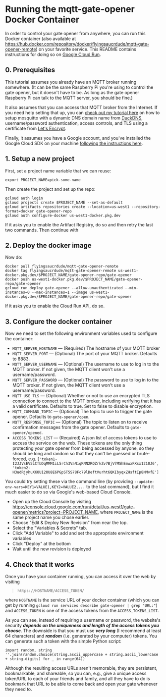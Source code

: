 # Running the mqtt-gate-opener Docker Container

In order to control your gate opener from anywhere, you can run this Docker container (also available at https://hub.docker.com/repository/docker/flyingsaucrdude/mqtt-gate-opener-remote) on your favorite service. This README contains instructions for doing so on [Google Cloud Run](https://cloud.google.com/run/).

## 0. Prerequisites

This tutorial assumes you already have an MQTT broker running somewhere. (It can be the same Raspberry Pi you're using to control the gate opener, but it doesn't have to be. As long as the gate opener Raspberry Pi can talk to the MQTT server, you should be fine.) 

It also assumes that you can access that MQTT broker from the Internet. If you need help setting that up, you can [check out my tutorial here](https://www.hackster.io/jeremy-gillula/mqtt-encryption-acls-and-client-authentication-cfa61d) on how to setup mosquitto with a dynamic DNS domain name from [DuckDNS](https://www.duckdns.org), username/password authentication, access controls, and TLS using a certificate from [Let's Encrypt](https://letsencrypt.org).

Finally, it assumes you have a Google account, and you've installed the Google Cloud SDK on your machine [following the instructions here](https://cloud.google.com/sdk/docs/install#deb).

## 1. Setup a new project

First, set a project name variable that we can reuse:
```
export PROJECT_NAME=pick-some-name
```

Then create the project and set up the repo:

```
gcloud auth login
gcloud projects create $PROJECT_NAME --set-as-default
gcloud artifacts repositories create --location=us-west1 --repository-format=docker gate-opener-repo
gcloud auth configure-docker us-west1-docker.pkg.dev
```

If it asks you to enable the Artifact Registry, do so and then retry the last two commands. Then continue with

## 2. Deploy the docker image

Now do:

```
docker pull flyingsaucrdude/mqtt-gate-opener-remote 
docker tag flyingsaucrdude/mqtt-gate-opener-remote us-west1-docker.pkg.dev/$PROJECT_NAME/gate-opener-repo/gate-opener
docker push us-west1-docker.pkg.dev/$PROJECT_NAME/gate-opener-repo/gate-opener
gcloud run deploy gate-opener --allow-unauthenticated --min-instances=0 --max-instances=1 --image us-west1-docker.pkg.dev/$PROJECT_NAME/gate-opener-repo/gate-opener
```

If it asks you to enable the Cloud Run API, do so.

## 3. Configure the docker container

Now we need to set the following environment variables used to configure the container:
* `MQTT_SERVER_HOSTNAME` — (Required) The hostname of your MQTT broker
* `MQTT_SERVER_PORT` — (Optional) The port of your MQTT broker. Defaults to 8883.
* `MQTT_SERVER_USERNAME` — (Optional) The username to use to log in to the MQTT broker. If not given, the MQTT client won't use a username/password.
* `MQTT_SERVER_PASSWORD` — (Optional) The password to use to log in to the MQTT broker. If not given, the MQTT client won't use a username/password.
* `MQTT_USE_TLS` — (Optional) Whether or not to use an encrypted TLS connection to connect to the MQTT broker, including verifying that it has a valid certificate. Defaults to true. Set to false to disable encryption.
* `MQTT_COMMAND_TOPIC` — (Optional) The topic to use to trigger the gate opener. Defaults to `gate-opener/open`.
* `MQTT_RESPONSE_TOPIC` — (Optional) The topic to listen on to receive confirmation messages from the gate opener. Defaults to `gate-opener/opened`.
* `ACCESS_TOKENS_LIST` — (Required) A json list of access tokens to use to access the service on the web. These tokens are the only thing protecting your gate opener from being accessed by anyone, so they should be long and random so that they can't be guessed or brute-forced, e.g. `['token1-I2JJVsEV5LCfbDqMMM1iL5rCh3VaNiqKNN2RQZrkZv7BjV7MShEmwxFXsx1210J6', 'token2-H3udRjyhuXKOUi2OU8E6PGpST5S78Fc79lDeftVurht6QKIbyqxZHsftIp8NMvfE']`

You could try setting these via the command line (by providing `--update-env-vars=KEY1=VALUE1,KEY2=VALUE2,...` to the last command), but I find it much easier to do so via Google's web-based Cloud Console.

* Open up the Cloud Console by visiting https://console.cloud.google.com/run/detail/us-west1/gate-opener/metrics?project=PROJECT_NAME, where `PROJECT_NAME` is the same project name you chose earlier.
* Choose "Edit & Deploy New Revision" from near the top.
* Select the "Variables & Secrets" tab.
* Click "Add Variable" to add and set the appropriate environment variables
* Click "Deploy" at the bottom
* Wait until the new revision is deployed

## 4. Check that it works

Once you have your container running, you can access it over the web by visiting

> `https://HOSTNAME/ACCESS_TOKEN/`

where `HOSTNAME` is the service URL of your docker container (which you can get by running `gcloud run services describe gate-opener | grep "URL:"`) and `ACCESS_TOKEN` is one of the access tokens from the `ACCESS_TOKENS_LIST`.

As you can see, instead of requiring a username or password, the website's security ***depends on the uniqueness and length of the access tokens you choose***. The downside is that you must use ***very long*** (I recommend at least 64 characters) and ***random*** (i.e. generated by your computer) tokens. You can generate such a token with the simple Python script:

```
import random, string
''.join(random.choice(string.ascii_uppercase + string.ascii_lowercase + string.digits) for _ in range(64))
```

Although the resulting access URLs aren't memorable, they are persistent, bookmarkable, and shareable, so you can, e.g., give a unique access token/URL to each of your friends and family, and all they have to do is bookmark that URL to be able to come back and open your gate whenever they need to.
